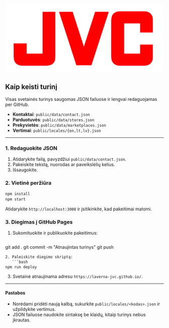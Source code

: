 # ![JVC Logo](public/assets/logo.svg)

## Kaip keisti turinį

Visas svetainės turinys saugomas JSON failuose ir lengvai redaguojamas per GitHub.

* **Kontaktai**: `public/data/contact.json`
* **Parduotuvės**: `public/data/stores.json`
* **Prekyvietės**: `public/data/marketplaces.json`
* **Vertimai**: `public/locales/{en,lt,lv}.json`

---

### 1. Redaguokite JSON

1. Atidarykite failą, pavyzdžiui `public/data/contact.json`.
2. Pakeiskite tekstą, nuorodas ar paveikslėlių kelius.
3. Išsaugokite.

### 2. Vietinė peržiūra

```bash
npm install
npm start
```

Atidarykite `http://localhost:3000` ir įsitikinkite, kad pakeitimai matomi.

### 3. Diegimas į GitHub Pages

1. Sukomituokite ir publikuokite pakeitimus:

   ```bash
   ```

git add .
git commit -m "Atnaujintas turinys"
git push

````
2. Paleiskite diegimo skriptą:
   ```bash
npm run deploy
````

3. Svetainė atnaujinama adresu `https://laverna-jvc.github.io/`.

---

#### Pastabos

* Norėdami pridėti naują kalbą, sukurkite `public/locales/<kodas>.json` ir užpildykite vertimus.
* JSON failuose naudokite sintaksę be klaidų, kitaip turinys nebus įkrautas.
